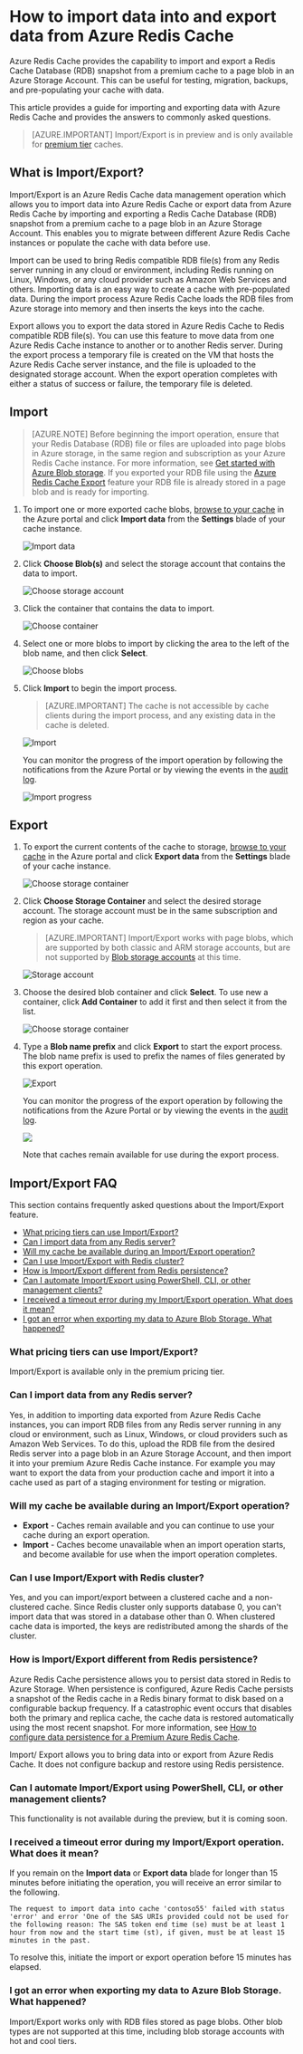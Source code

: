 <properties 
	pageTitle="How to import data into and export data from Azure Redis Cache | Microsoft Azure" 
	description="Learn how to import and export data to and from blob storage with your premium Azure Redis Cache instances" 
	services="redis-cache" 
	documentationCenter="" 
	authors="steved0x" 
	manager="douge" 
	editor=""/>

<tags 
	ms.service="cache" 
	ms.workload="tbd" 
	ms.tgt_pltfrm="cache-redis" 
	ms.devlang="na" 
	ms.topic="article" 
	ms.date="05/18/2016" 
	ms.author="sdanie"/>

# How to import data into and export data from Azure Redis Cache

Azure Redis Cache provides the capability to import and export a Redis Cache Database (RDB) snapshot from a premium cache to a page blob in an Azure Storage Account. This can be useful for testing, migration, backups, and pre-populating your cache with data.

This article provides a guide for importing and exporting data with Azure Redis Cache and provides the answers to commonly asked questions.

>[AZURE.IMPORTANT] Import/Export is in preview and is only available for [premium tier](cache-premium-tier-intro.md) caches.

## What is Import/Export?

Import/Export is an Azure Redis Cache data management operation which allows you to import data into Azure Redis Cache or export data from Azure Redis Cache by importing and exporting a Redis Cache Database (RDB) snapshot from a premium cache to a page blob in an Azure Storage Account. This enables you to migrate between different Azure Redis Cache instances or populate the cache with data before use.

Import can be used to bring Redis compatible RDB file(s) from any Redis server running in any cloud or environment, including Redis running on Linux, Windows, or any cloud provider such as Amazon Web Services and others. Importing data is an easy way to create a cache with pre-populated data. During the import process Azure Redis Cache loads the RDB files from Azure storage into memory and then inserts the keys into the cache.

Export allows you to export the data stored in Azure Redis Cache to Redis compatible RDB file(s). You can use this feature to move data from one Azure Redis Cache instance to another or to another Redis server. During the export process a temporary file is created on the VM that hosts the Azure Redis Cache server instance, and the file is uploaded to the designated storage account. When the export operation completes with either a status of success or failure, the temporary file is deleted.

## Import

>[AZURE.NOTE] Before beginning the import operation, ensure that your Redis Database (RDB) file or files are uploaded into page blobs in Azure storage, in the same region and subscription as your Azure Redis Cache instance. For more information, see [Get started with Azure Blob storage](../storage/storage-dotnet-how-to-use-blobs.md). If you exported your RDB file using the [Azure Redis Cache Export](#export) feature your RDB file is already stored in a page blob and is ready for importing.

1. To import one or more exported cache blobs, [browse to your cache](cache-configure.md#configure-redis-cache-settings) in the Azure portal and click **Import data** from the **Settings** blade of your cache instance.

    ![Import data][cache-import-data]

2. Click **Choose Blob(s)** and select the storage account that contains the data to import.

    ![Choose storage account][cache-import-choose-storage-account]

3. Click the container that contains the data to import.

    ![Choose container][cache-import-choose-container]

4. Select one or more blobs to import by clicking the area to the left of the blob name, and then click **Select**.

    ![Choose blobs][cache-import-choose-blobs]

5. Click **Import** to begin the import process.

    >[AZURE.IMPORTANT] The cache is not accessible by cache clients during the import process, and any existing data in the cache is deleted.

    ![Import][cache-import-blobs]

    You can monitor the progress of the import operation by following the notifications from the Azure Portal or by viewing the events in the [audit log](cache-configure.md#support-amp-troubleshooting-settings).

    ![Import progress][cache-import-data-import-complete] 


## Export

1. To export the current contents of the cache to storage, [browse to your cache](cache-configure.md#configure-redis-cache-settings) in the Azure portal and click **Export data** from the **Settings** blade of your cache instance.

    ![Choose storage container][cache-export-data-choose-storage-container]

2. Click **Choose Storage Container** and select the desired storage account. The storage account must be in the same subscription and region as your cache.

    >[AZURE.IMPORTANT] Import/Export works with page blobs, which are supported by both classic and ARM storage accounts, but are not supported by [Blob storage accounts](../storage/storage-blob-storage-tiers.md#blob-storage-accounts) at this time.

    ![Storage account][cache-export-data-choose-account]

3. Choose the desired blob container and click **Select**. To use new a container, click **Add Container** to add it first and then select it from the list.

    ![Choose storage container][cache-export-data-container]

4. Type a **Blob name prefix** and click **Export** to start the export process. The blob name prefix is used to prefix the names of files generated by this export operation.

    ![Export][cache-export-data]

    You can monitor the progress of the export operation by following the notifications from the Azure Portal or by viewing the events in the [audit log](cache-configure.md#support-amp-troubleshooting-settings).

    ![][cache-export-data-export-complete]

    Note that caches remain available for use during the export process.


## Import/Export FAQ

This section contains frequently asked questions about the Import/Export feature.

-	[What pricing tiers can use Import/Export?](#what-pricing-tiers-can-use-importexport)
-	[Can I import data from any Redis server?](#can-i-import-data-from-any-redis-server)
-	[Will my cache be available during an Import/Export operation?](#will-my-cache-be-available-during-an-importexport-operation)
-	[Can I use Import/Export with Redis cluster?](#can-i-use-importexport-with-redis-cluster)
-	[How is Import/Export different from Redis persistence?](#how-is-importexport-different-from-redis-persistence)
-	[Can I automate Import/Export using PowerShell, CLI, or other management clients?](#can-i-automate-importexport-using-powershell-cli-or-other-management-clients)
-	[I received a timeout error during my Import/Export operation. What does it mean?](#i-received-a-timeout-error-during-my-importexport-operation.-what-does-it-mean)
-	[I got an error when exporting my data to Azure Blob Storage. What happened?](#i-got-an-error-when-exporting-my-data-to-azure-blob-storage.-what-happened)


### What pricing tiers can use Import/Export?

Import/Export is available only in the premium pricing tier.

### Can I import data from any Redis server?

Yes, in addition to importing data exported from Azure Redis Cache instances, you can import RDB files from any Redis server running in any cloud or environment, such as Linux, Windows, or cloud providers such as Amazon Web Services. To do this, upload the RDB file from the desired Redis server into a page blob in an Azure Storage Account, and then import it into your premium Azure Redis Cache instance. For example you may want to export the data from your production cache and import it into a cache used as part of a staging environment for testing or migration. 

### Will my cache be available during an Import/Export operation?

-	**Export** - Caches remain available and you can continue to use your cache during an export operation.
-	**Import** - Caches become unavailable when an import operation starts, and become available for use when the import operation completes.


### Can I use Import/Export with Redis cluster?

Yes, and you can import/export between a clustered cache and a non-clustered cache. Since Redis cluster only supports database 0, you can't import data that was stored in a database other than 0. When clustered cache data is imported, the keys are redistributed among the shards of the cluster.

### How is Import/Export different from Redis persistence?

Azure Redis Cache persistence allows you to persist data stored in Redis to Azure Storage. When persistence is configured, Azure Redis Cache persists a snapshot of the Redis cache in a Redis binary format to disk based on a configurable backup frequency. If a catastrophic event occurs that disables both the primary and replica cache, the cache data is restored automatically using the most recent snapshot. For more information, see [How to configure data persistence for a Premium Azure Redis Cache](cache-how-to-premium-persistence.md).

Import/ Export allows you to bring data into or export from Azure Redis Cache. It does not configure backup and restore using Redis persistence.


### Can I automate Import/Export using PowerShell, CLI, or other management clients?

This functionality is not available during the preview, but it is coming soon.

### I received a timeout error during my Import/Export operation. What does it mean?

If you remain on the **Import data** or **Export data** blade for longer than 15 minutes before initiating the operation, you will receive an error similar to the following.

    The request to import data into cache 'contoso55' failed with status 'error' and error 'One of the SAS URIs provided could not be used for the following reason: The SAS token end time (se) must be at least 1 hour from now and the start time (st), if given, must be at least 15 minutes in the past.

To resolve this, initiate the import or export operation before 15 minutes has elapsed.

### I got an error when exporting my data to Azure Blob Storage. What happened?

Import/Export works only with RDB files stored as page blobs. Other blob types are not supported at this time, including blob storage accounts with hot and cool tiers.

    

  
<!-- IMAGES -->
[cache-settings-import-export-menu]: ./media/cache-how-to-import-export-data/cache-settings-import-export-menu.png
[cache-export-data-choose-account]: ./media/cache-how-to-import-export-data/cache-export-data-choose-account.png
[cache-export-data-choose-storage-container]: ./media/cache-how-to-import-export-data/cache-export-data-choose-storage-container.png
[cache-export-data-container]: ./media/cache-how-to-import-export-data/cache-export-data-container.png
[cache-export-data-export-complete]: ./media/cache-how-to-import-export-data/cache-export-data-export-complete.png
[cache-export-data]: ./media/cache-how-to-import-export-data/cache-export-data.png
[cache-import-data]: ./media/cache-how-to-import-export-data/cache-import-data.png
[cache-import-choose-storage-account]: ./media/cache-how-to-import-export-data/cache-import-choose-storage-account.png
[cache-import-choose-container]: ./media/cache-how-to-import-export-data/cache-import-choose-container.png
[cache-import-choose-blobs]: ./media/cache-how-to-import-export-data/cache-import-choose-blobs.png
[cache-import-blobs]: ./media/cache-how-to-import-export-data/cache-import-blobs.png
[cache-import-data-import-complete]: ./media/cache-how-to-import-export-data/cache-import-data-import-complete.png








